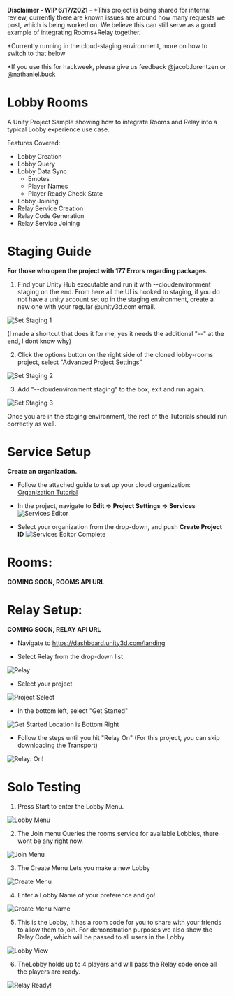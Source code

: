 
**Disclaimer - WIP 6/17/2021** - *This project is being shared for internal review, currently there are known issues are around how many requests we post, which is being worked on. We believe this can still serve as a good example of integrating Rooms+Relay together.

*Currently running in the cloud-staging environment, more on how to switch to that below

*If you use this for hackweek, please give us feedback @jacob.lorentzen or @nathaniel.buck


# Lobby Rooms  

A Unity Project Sample showing how to integrate Rooms and Relay into a typical Lobby experience use case.

Features Covered:
- Lobby Creation
- Lobby Query
- Lobby Data Sync
  - Emotes
  - Player Names
  - Player Ready Check State  
- Lobby Joining
- Relay Service Creation
- Relay Code Generation
- Relay Service Joining


# Staging Guide
**For those who open the project with 177 Errors regarding packages.**

1. Find your Unity Hub executable and run it with --cloudenvironment staging on the end.  From here all the UI is hooked to staging, if you do not have a unity account set up in the staging environment, create a new one with your regular @unity3d.com email.


![Set Staging 1](~Documentation/Images/unityStaging1.png?raw=false "Staging Shortcut" )

(I made a shortcut that does it for me, yes it needs the additional "--" at the end, I dont know why)

2. Click the options button on the right side of the cloned lobby-rooms project, select "Advanced Project Settings"

![Set Staging 2](~Documentation/Images/unityStaging2.png?raw=false "Advanced Project Settings" )

3. Add "--cloudenvironment staging" to the box, exit and run again.

![Set Staging 3](~Documentation/Images/unityStaging3.PNG?raw=false "Staging Suffix" )

Once you are in the staging environment, the rest of the Tutorials should run correctly as well.


# Service Setup
**Create an organization.**

- Follow the attached guide to set up your cloud organization:
[Organization Tutorial](https://support.unity.com/hc/en-us/articles/208592876-How-do-I-create-a-new-Organization-)

- In the project, navigate to **Edit => Project Settings => Services**
![Services Editor](~Documentation/Images/services1.PNG?raw=false "Service in Editor" )


- Select your organization from the drop-down, and push **Create Project ID**
![Services Editor Complete](~Documentation/Images/services2.PNG?raw=false "Service in Editor set up.")

# Rooms:
**COMING SOON, ROOMS API URL**


# Relay Setup:
**COMING SOON, RELAY API URL**

- Navigate to https://dashboard.unity3d.com/landing

- Select Relay from the drop-down list

![Relay](~Documentation/Images/dashboard1.PNG?raw=true "Relay location.")


- Select your project

![Project Select](~Documentation/Images/dashboard2.PNG?raw=true "Project Select")


- In the bottom left, select "Get Started"

![Get Started Location is Bottom Right](~Documentation/Images/dashboard3.PNG?raw=true "Bottom right for Getting Started")


- Follow the steps until you hit "Relay On"
(For this project, you can skip downloading the Transport)

![Relay: On!](~Documentation/Images/dashboard4.PNG?raw=true "Hit Relay On")



# Solo Testing

1. Press Start to enter the Lobby Menu.

![Lobby Menu](~Documentation/Images/mainMenu1.PNG?raw=true "Lobby Menu")


2. The Join menu Queries the rooms service for available Lobbies, there wont be any right now.

![Join Menu](~Documentation/Images/joinMenu2.PNG?raw=true "Join Menu")


3. The Create Menu Lets you make a new Lobby

![Create Menu](~Documentation/Images/createMenu3.PNG?raw=true "Create Menu")


4. Enter a Lobby Name of your preference and go!

![Create Menu Name](~Documentation/Images/createMenuName4.PNG?raw=true "Create Menu Name")


5. This is the Lobby, It has a room code for you to share with your friends to allow them to join.
For demonstration purposes we also show the Relay Code, which will be passed to all users in the Lobby

![Lobby View](~Documentation/Images/lobbyView5.PNG?raw=true "Lobby View")


6. TheLobby holds up to 4 players and will pass the Relay code once all the players are ready.

![Relay Ready!](~Documentation/Images/lobbyViewIP6.PNG?raw=true "Create Menu Name")
